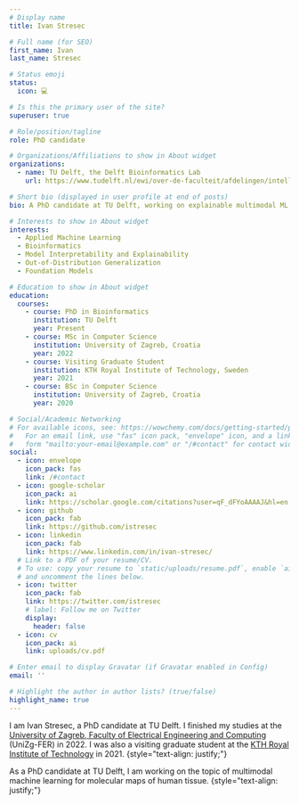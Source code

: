 ```yaml
---
# Display name
title: Ivan Stresec

# Full name (for SEO)
first_name: Ivan
last_name: Stresec

# Status emoji
status:
  icon: 💻

# Is this the primary user of the site?
superuser: true

# Role/position/tagline
role: PhD candidate

# Organizations/Affiliations to show in About widget
organizations:
  - name: TU Delft, the Delft Bioinformatics Lab
    url: https://www.tudelft.nl/ewi/over-de-faculteit/afdelingen/intelligent-systems/pattern-recognition-bioinformatics/the-delft-bioinformatics-lab

# Short bio (displayed in user profile at end of posts)
bio: A PhD candidate at TU Delft, working on explainable multimodal ML.

# Interests to show in About widget
interests:
  - Applied Machine Learning
  - Bioinformatics
  - Model Interpretability and Explainability
  - Out-of-Distribution Generalization
  - Foundation Models

# Education to show in About widget
education:
  courses:
	- course: PhD in Bioinformatics
	  institution: TU Delft
	  year: Present
    - course: MSc in Computer Science
      institution: University of Zagreb, Croatia
      year: 2022
    - course: Visiting Graduate Student
      institution: KTH Royal Institute of Technology, Sweden
      year: 2021
    - course: BSc in Computer Science
      institution: University of Zagreb, Croatia
      year: 2020

# Social/Academic Networking
# For available icons, see: https://wowchemy.com/docs/getting-started/page-builder/#icons
#   For an email link, use "fas" icon pack, "envelope" icon, and a link in the
#   form "mailto:your-email@example.com" or "/#contact" for contact widget.
social:
  - icon: envelope
    icon_pack: fas
    link: /#contact
  - icon: google-scholar
    icon_pack: ai
    link: https://scholar.google.com/citations?user=qF_dFYoAAAAJ&hl=en
  - icon: github
    icon_pack: fab
    link: https://github.com/istresec
  - icon: linkedin
    icon_pack: fab
    link: https://www.linkedin.com/in/ivan-stresec/
  # Link to a PDF of your resume/CV.
  # To use: copy your resume to `static/uploads/resume.pdf`, enable `ai` icons in `params.yaml`,
  # and uncomment the lines below.
  - icon: twitter
    icon_pack: fab
    link: https://twitter.com/istresec
    # label: Follow me on Twitter
    display:
      header: false
  - icon: cv
    icon_pack: ai
    link: uploads/cv.pdf

# Enter email to display Gravatar (if Gravatar enabled in Config)
email: ''

# Highlight the author in author lists? (true/false)
highlight_name: true
---
```


I am Ivan Stresec, a PhD candidate at TU Delft. I finished my studies at the [University of Zagreb, Faculty of Electrical Engineering and Computing](https://www.fer.unizg.hr/en) (UniZg-FER) in 2022. I was also a visiting graduate student at the [KTH Royal Institute of Technology](https://www.kth.se/en) in 2021.
{style="text-align: justify;"}

As a PhD candidate at TU Delft, I am working on the topic of multimodal machine learning for molecular maps of human tissue.
{style="text-align: justify;"}